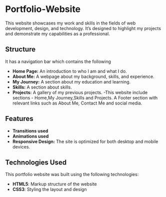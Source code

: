 # Portfolio-Website

This website showcases my work and skills in the fields of web development, design, and technology. It’s designed to highlight my projects and demonstrate my capabilities as a professional.

## Structure
It has a navigation bar which contains the following
- **Home Page:** An introduction to who I am and what I do.
- **About Me:** A webpage about my background, skills, and experience.
- **My Journey:** A section about my education and learning.
- **Skills:** A section about skills.
- **Projects:** A gallery of my previous projects.
-This website include sections - Home,My Journey,Skills and Projects.
A Footer section with relevant links such as  About Me, Contact Me
and  social media.

## Features
- **Transitions used**
- **Animations used** 
- **Responsive Design:** The site is optimized for both desktop and mobile devices.

## Technologies Used
This portfolio website was built using the following technologies:
- **HTML5**: Markup structure of the website
- **CSS3**: Styling the layout and design
